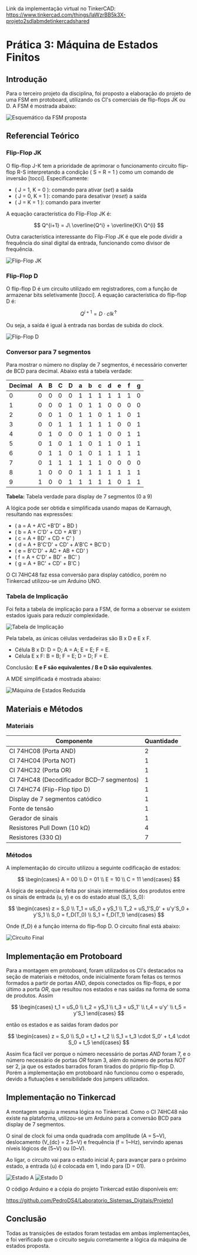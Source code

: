 Link da implementação virtual no TinkerCAD: https://www.tinkercad.com/things/laWzrBB5k3X-projeto2sdlabmdetinkercadshared


# Prática 3: Máquina de Estados Finitos

## Introdução

Para o terceiro projeto da disciplina, foi proposto a elaboração do projeto de uma FSM em protoboard, utilizando os CI's comerciais de flip-flops JK ou D. A FSM é mostrada abaixo:

![Esquemático da FSM proposta](figuras/FSM.png)

## Referencial Teórico

### Flip-Flop JK

O flip-flop J-K tem a prioridade de aprimorar o funcionamento circuito flip-flop R-S interpretando a condição \( S = R = 1 \) como um comando de inversão [tocci]. Especificamente:

- \( J = 1, K = 0 \): comando para ativar (*set*) a saída
- \( J = 0, K = 1 \): comando para desativar (*reset*) a saída
- \( J = K = 1 \): comando para inverter

A equação característica do Flip-Flop JK é:

$$
Q^{i+1} = J\ \overline{Q^i} + \overline{K}\ Q^{i}
$$

Outra característica interessante do Flip-Flop JK é que ele pode dividir a frequência do sinal digital da entrada, funcionando como divisor de frequência.

![Flip-Flop JK](figuras/FFJK.png)

### Flip-Flop D

O flip-flop D é um circuito utilizado em registradores, com a função de armazenar bits seletivamente [tocci]. A equação característica do flip-flop D é:

$$
Q^{i+1} = D \cdot clk^{\uparrow}
$$

Ou seja, a saída é igual à entrada nas bordas de subida do clock.

![Flip-Flop D](figuras/FFD.png)

### Conversor para 7 segmentos

Para mostrar o número no display de 7 segmentos, é necessário converter de BCD para decimal. Abaixo está a tabela verdade:

| Decimal | A | B | C | D | a | b | c | d | e | f | g |
|---------|---|---|---|---|---|---|---|---|---|---|---|
| 0 | 0 | 0 | 0 | 0 | 1 | 1 | 1 | 1 | 1 | 1 | 0 |
| 1 | 0 | 0 | 0 | 1 | 0 | 1 | 1 | 0 | 0 | 0 | 0 |
| 2 | 0 | 0 | 1 | 0 | 1 | 1 | 0 | 1 | 1 | 0 | 1 |
| 3 | 0 | 0 | 1 | 1 | 1 | 1 | 1 | 1 | 0 | 0 | 1 |
| 4 | 0 | 1 | 0 | 0 | 0 | 1 | 1 | 0 | 0 | 1 | 1 |
| 5 | 0 | 1 | 0 | 1 | 1 | 0 | 1 | 1 | 0 | 1 | 1 |
| 6 | 0 | 1 | 1 | 0 | 1 | 0 | 1 | 1 | 1 | 1 | 1 |
| 7 | 0 | 1 | 1 | 1 | 1 | 1 | 1 | 0 | 0 | 0 | 0 |
| 8 | 1 | 0 | 0 | 0 | 1 | 1 | 1 | 1 | 1 | 1 | 1 |
| 9 | 1 | 0 | 0 | 1 | 1 | 1 | 1 | 1 | 0 | 1 | 1 |

**Tabela:** Tabela verdade para display de 7 segmentos (0 a 9)

A lógica pode ser obtida e simplificada usando mapas de Karnaugh, resultando nas expressões:



- \( a = A + A'C +B'D' + BD \)
- \( b = A + C'D' + CD + A'B' \)
- \( c = A + BD' + CD + C' \)
- \( d = A + B'C'D' + CD' + A'B'C + BC'D \)
- \( e = B'C'D' + AC + AB + CD' \)
- \( f = A + C'D' + BD' + BC' \)
- \( g = A + BC' + CD' + B'C \)

O CI 74HC48 faz essa conversão para display catódico, porém no Tinkercad utilizou-se um Arduino UNO.

### Tabela de Implicação

Foi feita a tabela de implicação para a FSM, de forma a observar se existem estados iguais para reduzir complexidade.

![Tabela de Implicação](figuras/Tabela.png)

Pela tabela, as únicas células verdadeiras são B x D e E x F.

- Célula B x D: D = D; A = A; E = E; F = E.
- Célula E x F: B = B; F = E; D = D; F = E.

Conclusão: **E e F são equivalentes / B e D são equivalentes**.

A MDE simplificada é mostrada abaixo:

![Máquina de Estados Reduzida](figuras/MDE_Reduzida.png)

## Materiais e Métodos

### Materiais

| Componente | Quantidade |
|---|---|
| CI 74HC08 (Porta AND) | 2 |
| CI 74HC04 (Porta NOT) | 1 |
| CI 74HC32 (Porta OR) | 1 |
| CI 74HC48 (Decodificador BCD–7 segmentos) | 1 |
| CI 74HC74 (Flip-Flop tipo D) | 1 |
| Display de 7 segmentos catódico | 1 |
| Fonte de tensão | 1 |
| Gerador de sinais | 1 |
| Resistores Pull Down (10 kΩ) | 4 |
| Resistores (330 Ω) | 7 |

### Métodos

A implementação do circuito utilizou a seguinte codificação de estados:

$$
\begin{cases}
A = 00 \\
D = 01 \\
E = 10 \\
C = 11
\end{cases}
$$

A lógica de sequência é feita por sinais intermediários dos produtos entre os sinais de entrada \(u, y\) e os do estado atual \(S_1, S_0\):

$$
\begin{cases}
z = S_0 \\
T_1 = uS_0 + yS_1 \\
T_2 = uS_1'S_0' + u'y'S_0 + y'S_1 \\
S_0 = f_D(T_0) \\
S_1 = f_D(T_1)
\end{cases}
$$

Onde \(f_D\) é a função interna do flip-flop D. O circuito final está abaixo:

![Circuito Final](figuras/circuito_final.png)

## Implementação em Protoboard

Para a montagem em protoboard, foram utilizados os CI's destacados na seção de materiais e métodos, onde inicialmente foram feitas os termos formados a partir de portas $AND$, depois conectados os flip-flops, e por último a porta $OR$, que resultou nos estados e nas saídas na forma de soma de produtos.
Assim

$$
    \begin{cases}
        t_1 = uS_0 \\
        t_2 = yS_1 \\
        t_3 = uS_1' \\
        t_4 = u'y' \\
        t_5 = y'S_1
    \end{cases}
$$

então os estados e as saidas foram dados por

$$
    \begin{cases}
        z = S_0 \\
        S_0 = t_1 + t_2 \\
        S_1 = t_3 \cdot S_0' + t_4 \cdot S_0 + t_5
    \end{cases}
$$

Assim fica fácil ver porque o número necessário de portas $AND$ foram 7, e o número necessário de portas $OR$ foram 3, além do número de portas $NOT$ ser 2, ja que os estados barrados foram tirados do próprio flip-flop D.
Porém a implementação em protoboard não funcionou como o esperado, devido a flutuações e sensibilidade dos jumpers utilizados.


## Implementação no Tinkercad

A montagem seguiu a mesma lógica no Tinkercad. Como o CI 74HC48 não existe na plataforma, utilizou-se um Arduino para a conversão BCD para display de 7 segmentos.

O sinal de clock foi uma onda quadrada com amplitude \(A = 5~V\), deslocamento \(V_{dc} = 2.5~V\) e frequência \(f = 1~Hz\), servindo apenas níveis lógicos de \(5~V\) ou \(0~V\).

Ao ligar, o circuito vai para o estado inicial A; para avançar para o próximo estado, a entrada \(u\) é colocada em 1, indo para \(D = 01\).

![Estado A](figuras/estado_A.png)
![Estado D](figuras/estado_D.png)

O código Arduino e a cópia do projeto Tinkercad estão disponíveis em:

https://github.com/PedroDS4/Laboratorio_Sistemas_Digitais/Projeto1

## Conclusão

Todas as transições de estados foram testadas em ambas implementações, e foi verificado que o circuito seguiu corretamente a lógica da máquina de estados proposta.
